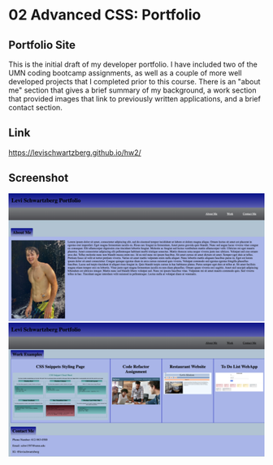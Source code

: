 # 02 Advanced CSS: Portfolio

## Portfolio Site

This is the initial draft of my developer portfolio. I have included two of the UMN coding bootcamp assignments, as well as a couple of more well developed projects that I completed prior to this course. There is an "about me" section that gives a brief summary of my background, a work section that provided images that link to previously written applications, and a brief contact section. 

## Link
https://levischwartzberg.github.io/hw2/


## Screenshot
![Alt text](./assets/images/preview1.jpg?raw=true "Preview image of the web page")
![Alt text](./assets/images/preview2.jpg?raw=true "Preview image of the web page")
